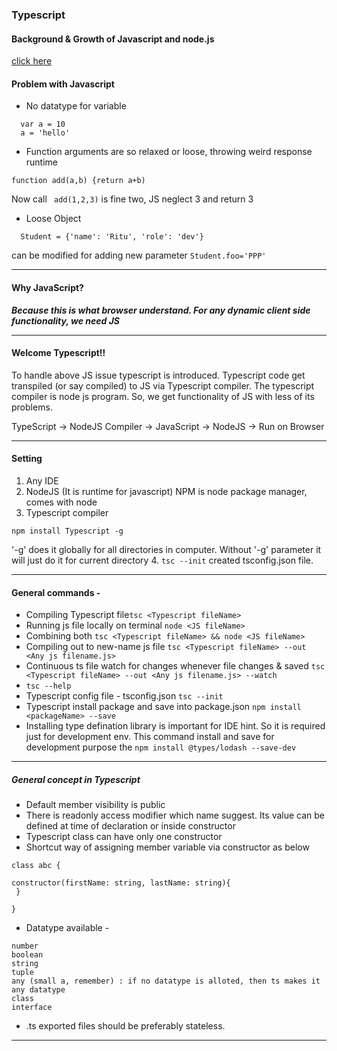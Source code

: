 ### Typescript

#### Background & Growth of Javascript and node.js

[click here](./JavaScript.md)


#### Problem with Javascript
- No datatype for variable
 ```
   var a = 10
   a = 'hello'
 ```
 
- Function arguments are so relaxed or loose, throwing weird response runtime
 ```
 function add(a,b) {return a+b)
 ```
 Now call ``` add(1,2,3)``` is fine two, JS neglect 3 and return 3
 
- Loose Object
```
  Student = {'name': 'Ritu', 'role': 'dev'}
```
  can be modified for adding new parameter ```Student.foo='PPP'```

____

#### Why JavaScript?
__*Because this is what browser understand. For any dynamic client side functionality, we need JS*__

____

#### Welcome Typescript!!
To handle above JS issue typescript is introduced. Typescript code get transpiled (or say compiled) to JS
via Typescript compiler. The typescript compiler is node js program.
So, we get functionality of JS with less of its problems.

TypeScript -> NodeJS Compiler -> JavaScript -> NodeJS -> Run on Browser
____

#### Setting
1. Any IDE
2. NodeJS (It is runtime for javascript) NPM is node package manager, comes with node
3. Typescript compiler 
```
npm install Typescript -g
```
'-g' does it globally for all directories in computer. Without '-g' parameter it will just do it for current directory
4. ```tsc --init``` created tsconfig.json file. 
____

#### General commands - 
* Compiling Typescript file```tsc <Typescript fileName>```
* Running js file locally on terminal ```node <JS fileName>```
* Combining both ```tsc <Typescript fileName> && node <JS fileName>``` 
* Compiling out to new-name js file ```tsc <Typescript fileName> --out <Any js filename.js>```
* Continuous ts file watch for changes whenever file changes & saved
```tsc <Typescript fileName> --out <Any js filename.js> --watch```
* ```tsc --help```
* Typescript config file - tsconfig.json ```tsc --init ```
* Typescript install package and save into package.json ```npm install <packageName> --save```
* Installing type defination library is important for IDE hint. So it is required just for development env. This command install 
and save for development purpose the ```npm install @types/lodash --save-dev```
___

##### General concept in Typescript
* Default member visibility is public
* There is readonly access modifier which name suggest. Its value can be defined at 
time of declaration or inside constructor
* Typescript class can have only one constructor
* Shortcut way of assigning member variable via constructor as below
```
class abc {

constructor(firstName: string, lastName: string){
 }
 
}
```
* Datatype available - 
```
number
boolean
string
tuple
any (small a, remember) : if no datatype is alloted, then ts makes it any datatype
class
interface
``` 
* .ts exported files should be preferably stateless.
____


